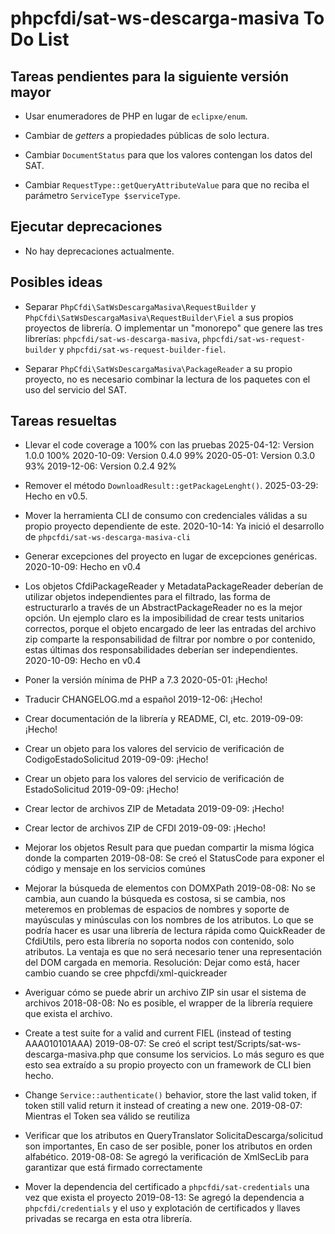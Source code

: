 # phpcfdi/sat-ws-descarga-masiva To Do List

## Tareas pendientes para la siguiente versión mayor 

- Usar enumeradores de PHP en lugar de `eclipxe/enum`.

- Cambiar de *getters* a propiedades públicas de solo lectura.

- Cambiar `DocumentStatus` para que los valores contengan los datos del SAT.

- Cambiar `RequestType::getQueryAttributeValue` para que no reciba el parámetro `ServiceType $serviceType`.

## Ejecutar deprecaciones

- No hay deprecaciones actualmente.

## Posibles ideas

- Separar `PhpCfdi\SatWsDescargaMasiva\RequestBuilder` y `PhpCfdi\SatWsDescargaMasiva\RequestBuilder\Fiel`
  a sus propios proyectos de librería. O implementar un "monorepo" que genere las tres librerías:
  `phpcfdi/sat-ws-descarga-masiva`, `phpcfdi/sat-ws-request-builder` y `phpcfdi/sat-ws-request-builder-fiel`.

- Separar `PhpCfdi\SatWsDescargaMasiva\PackageReader` a su propio proyecto, no es necesario combinar
  la lectura de los paquetes con el uso del servicio del SAT.

## Tareas resueltas

- Llevar el code coverage a 100% con las pruebas
  2025-04-12: Version 1.0.0 100%
  2020-10-09: Version 0.4.0 99%
  2020-05-01: Version 0.3.0 93%
  2019-12-06: Version 0.2.4 92%

- Remover el método `DownloadResult::getPackageLenght()`.
    2025-03-29: Hecho en v0.5.

- Mover la herramienta CLI de consumo con credenciales válidas a su propio proyecto dependiente de este.
    2020-10-14: Ya inició el desarrollo de `phpcfdi/sat-ws-descarga-masiva-cli`

- Generar excepciones del proyecto en lugar de excepciones genéricas.
    2020-10-09: Hecho en v0.4

- Los objetos CfdiPackageReader y MetadataPackageReader deberían de utilizar objetos independientes para
  el filtrado, las forma de estructurarlo a través de un AbstractPackageReader no es la mejor opción.
  Un ejemplo claro es la imposibilidad de crear tests unitarios correctos, porque el objeto encargado
  de leer las entradas del archivo zip comparte la responsabilidad de filtrar por nombre o por contenido, estas
  últimas dos responsabilidades deberían ser independientes.
    2020-10-09: Hecho en v0.4

- Poner la versión mínima de PHP a 7.3
    2020-05-01: ¡Hecho!

- Traducir CHANGELOG.md a español
    2019-12-06: ¡Hecho!

- Crear documentación de la librería y README, CI, etc.
    2019-09-09: ¡Hecho!

- Crear un objeto para los valores del servicio de verificación de CodigoEstadoSolicitud
    2019-09-09: ¡Hecho!
 
- Crear un objeto para los valores del servicio de verificación de EstadoSolicitud 
    2019-09-09: ¡Hecho!

- Crear lector de archivos ZIP de Metadata
    2019-09-09: ¡Hecho!

- Crear lector de archivos ZIP de CFDI
    2019-09-09: ¡Hecho!

- Mejorar los objetos Result para que puedan compartir la misma lógica donde la comparten
    2019-08-08: Se creó el StatusCode para exponer el código y mensaje en los servicios comúnes
    
- Mejorar la búsqueda de elementos con DOMXPath
  2019-08-08: No se cambia, aun cuando la búsqueda es costosa, si se cambia,
  nos meteremos en problemas de espacios de nombres y soporte de mayúsculas y minúsculas
  con los nombres de los atributos.
  Lo que se podría hacer es usar una librería de lectura rápida como QuickReader de CfdiUtils,
  pero esta librería no soporta nodos con contenido, solo atributos. La ventaja es que no será
  necesario tener una representación del DOM cargada en memoria.
  Resolución: Dejar como está, hacer cambio cuando se cree phpcfdi/xml-quickreader

- Averiguar cómo se puede abrir un archivo ZIP sin usar el sistema de archivos
  2018-08-08: No es posible, el wrapper de la librería requiere que exista el archivo.

- Create a test suite for a valid and current FIEL (instead of testing AAA010101AAA)
  2019-08-07: Se creó el script test/Scripts/sat-ws-descarga-masiva.php que consume los servicios.
  Lo más seguro es que esto sea extraído a su propio proyecto con un framework de CLI bien hecho.

- Change `Service::authenticate()` behavior, store the last valid token,
  if token still valid return it instead of creating a new one.
  2019-08-07: Mientras el Token sea válido se reutiliza

- Verificar que los atributos en QueryTranslator SolicitaDescarga/solicitud son importantes,
  En caso de ser posible, poner los atributos en orden alfabético.
  2019-08-08: Se agregó la verificación de XmlSecLib para garantizar que está firmado correctamente

- Mover la dependencia del certificado a `phpcfdi/sat-credentials` una vez que exista el proyecto
  2019-08-13: Se agregó la dependencia a `phpcfdi/credentials` y el uso y explotación de certificados
  y llaves privadas se recarga en esta otra librería.
